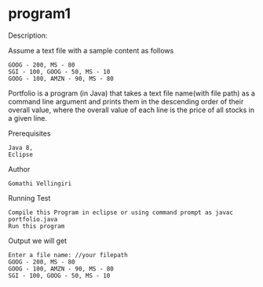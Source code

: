 # program1
Description:


Assume a text file with a sample content as follows

	GOOG - 200, MS - 80
	SGI - 100, GOOG - 50, MS - 10
	GOOG - 100, AMZN - 90, MS - 80
	
Portfolio is a program (in Java) that takes a text file name(with file path) as a command line argument and prints them in the descending order of their overall value, where the overall value of each line is the price of all stocks in a given line.

Prerequisites
	
	Java 8,
	Eclipse
Author

	Gomathi Vellingiri
	
Running Test

	Compile this Program in eclipse or using command prompt as javac portfolio.java
	Run this program
	
Output we will get

	Enter a file name: //your filepath
	GOOG - 200, MS - 80
	GOOG - 100, AMZN - 90, MS - 80
	SGI - 100, GOOG - 50, MS - 10
